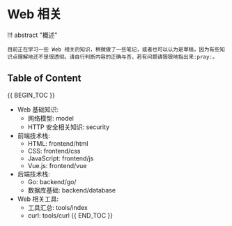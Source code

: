 # Web 相关

!!! abstract "概述"

    目前正在学习一些 Web 相关的知识，稍微做了一些笔记，或者也可以认为是草稿，因为有些知识点理解地还不是很透彻。请自行判断内容的正确与否，若有问题请狠狠地指出来:pray:。

## Table of Content

{{ BEGIN_TOC }}
- Web 基础知识:
    - 网络模型: model
    - HTTP 安全相关知识: security
- 前端技术栈:
    - HTML: frontend/html
    - CSS: frontend/css
    - JavaScript: frontend/js
    - Vue.js: frontend/vue
- 后端技术栈:
    - Go: backend/go/
    - 数据库基础: backend/database
- Web 相关工具:
    - 工具汇总: tools/index
    - curl: tools/curl
{{ END_TOC }}